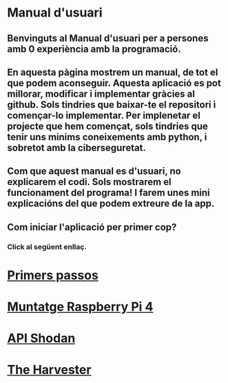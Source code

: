 # Manual d'usuari

## Benvinguts al Manual d'usuari per a persones amb 0 experiència amb la programació.

## En aquesta pàgina mostrem un manual, de tot el que podem aconseguir. Aquesta aplicació es pot millorar, modificar i implementar gràcies al github. Sols tindries que baixar-te el repositori i començar-lo implementar. Per implenetar el projecte que hem començat, sols tindries que tenir uns minims coneixements amb python, i sobretot amb la ciberseguretat.

## Com que aquest manual es d'usuari, no explicarem el codi. Sols mostrarem el funcionament del programa! I farem unes mini explicacións del que podem extreure de la app.

## Com iniciar l'aplicació per primer cop?
### Click al següent enllaç.

# [Primers passos](https://2asix-2021-22.github.io/ProjecteJSD/primersPassos)

# [Muntatge Raspberry Pi 4](https://2asix-2021-22.github.io/ProjecteJSD/muntatgeraspberrypi)

# [API Shodan](https://2asix-2021-22.github.io/ProjecteJSD/apishodan)

# [The Harvester](https://2asix-2021-22.github.io/ProjecteJSD/theHarvester)
